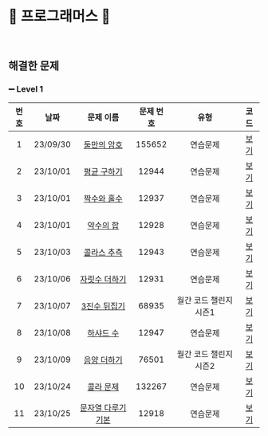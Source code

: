 🤍 프로그래머스 🤍
==============================
<br>

## 해결한 문제

### ➖ Level 1

| 번호  |    날짜    |                                     문제 이름                                     | 문제 번호  |      유형       |              코드              |
|:---:|:--------:|:-----------------------------------------------------------------------------:|:------:|:-------------:|:----------------------------:|
|  1  | 23/09/30 |  [둘만의 암호](https://school.programmers.co.kr/learn/courses/30/lessons/155652)   | 155652 |     연습문제      |   [보기](./Lv.1/둘만의%20암호.c)    |
|  2  | 23/10/01 |   [평균 구하기](https://school.programmers.co.kr/learn/courses/30/lessons/12944)   | 12944  |     연습문제      |   [보기](./Lv.1/평균%20구하기.c)    |
|  3  | 23/10/01 |   [짝수와 홀수](https://school.programmers.co.kr/learn/courses/30/lessons/12937)   | 12937  |     연습문제      |    [보기](./Lv.1/짝수와%20홀수c)    |
|  4  | 23/10/01 |   [약수의 합](https://school.programmers.co.kr/learn/courses/30/lessons/12928)    | 12928  |     연습문제      |    [보기](./Lv.1/약수의%20합.c)    |
|  5  | 23/10/03 |   [콜라스 추측](https://school.programmers.co.kr/learn/courses/30/lessons/12943)   | 12943  |     연습문제      |   [보기](./Lv.1/콜라스%20추측.c)    |
|  6  | 23/10/06 |  [자릿수 더하기](https://school.programmers.co.kr/learn/courses/30/lessons/12931)   | 12931  |     연습문제      |   [보기](./Lv.1/자릿수%20더하기.c)   |
|  7  | 23/10/07 |  [3진수 뒤집기](https://school.programmers.co.kr/learn/courses/30/lessons/68935)   | 68935  | 월간 코드 챌린지 시즌1 |   [보기](./Lv.1/3진법%20뒤집기.c)   |
|  8  | 23/10/08 |   [하샤드 수](https://school.programmers.co.kr/learn/courses/30/lessons/12947)    | 12947  |     연습문제      |    [보기](./Lv.1/하샤드%20수.c)    |
|  9  | 23/10/09 |   [음양 더하기](https://school.programmers.co.kr/learn/courses/30/lessons/76501)   | 76501  | 월간 코드 챌린지 시즌2 |   [보기](./Lv.1/음양%20더하기.c)    |
| 10  | 23/10/24 |   [콜라 문제](https://school.programmers.co.kr/learn/courses/30/lessons/132267)   | 132267 |     연습문제      |    [보기](./Lv.1/콜라%20문제.c)    |
| 11  | 23/10/25 | [문자열 다루기 기본](https://school.programmers.co.kr/learn/courses/30/lessons/12918) | 12918  |     연습문제      | [보기](./Lv.1/문자열%20다루기%20기본.c) |
